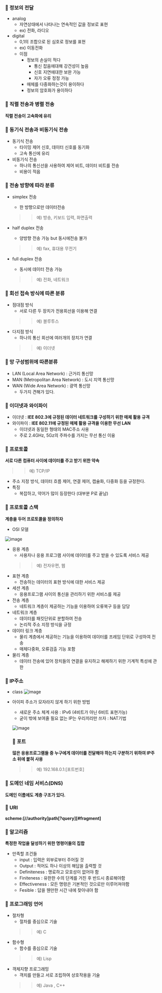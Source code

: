 ### :dart: 정보의 전달
- analog
  - 자연상태에서 나타나는 연속적인 값을 정보로 표현
  - ex) 전화, 라디오
- digital 
  - 0,1의 조합으로 된 심호로 정보를 표현
  - ex) 이동전화
  - 이점
    - 정보의 손실이 적다
      - 통신 잡음에대해 강건성이 높음
      - 신호 지연에대한 보완 가능
      - 자가 오류 정정 가능
    - 매체를 다중화하는것이 용이하다
    - 정보의 암호화가 용이하다
    
    
    

### :dart: 직렬 전송과 병렬 전송
**직렬 전송이 고속화에 유리**

### :dart: 동기식 전송과 비동기식 전송
- 동기식 전송
  - 타이밍 제어 신호, 데이터 신호를 동기화
  - 고속 통신에 유리
- 비동기식 전송
  - 하나의 통신선을 사용하여 제어 비트, 데이터 비트를 전송
  - 비용이 적음


### :dart: 전송 방향에 따라 분류

- simplex 전송
  - 한 방향으로만 데이터전송
  > > 예) 방송, 키보드 입력, 화면출력
  
- half duplex 전송
  - 양방향 전송 가능 but 동시에전송 불가
  >  > 예) fax, 휴대용 무전기
- full duplex 전송
  - 동시에 데이터 전송 가능
  > > 예) 전화, 네트워크
  
### :dart: 회선 접속 방식에 따른 분류

  - 점대점 방식
    - 서로 다른 두 장치가 전용회선을 이용해 연결
    > >  예) 블루투스
  - 다지점 방식
    - 하나의 통신 회선에 여러개의 장치가 연결
    > > 예) 이더넷
    
### :dart: 망 구성범위에 따른분류

  - LAN (Local Area Network) : 근거리 통신망
  - MAN (Metropolitan Area Network) : 도시 지역 통신망
  - WAN (Wide Area Network) : 광역 통신망
     - 두가지 견해갸 있다.
### :dart: 이더넷과 와이파이

- 이더넷 :
  **IEE 802.3에 규정된 데이터 네트워크를 구성하기 위한 매체 활용 규격**
- 와이파이 :
  **IEE 802.11에 규정된 매체 활용 규격을 이용한 무선 LAN**
  - 이더넷과 동일한 형태의 MAC주소 사용
  - 주로 2.4GHz, 5Gz의 주파수를 가지는 무선 통신 이융
  
  
  
### :dart: 프로토콜
**서로 다른 컴퓨터 사이에 데이터를 주고 받기 위한 약속**
> > 예) TCP/IP
- 주소 지정 방식, 데이터 흐름 제어, 연결 제어, 캡슐화, 다중화 등을 규정한다.
- 특징
  - 복잡하고, 약어가 많이 등장한다 (대부분 P로 끝남)
  
### :dart: 프로토콜 스택

**계층을 두어 프로토콜을 정의하자**


- OSI 모델


![image](https://user-images.githubusercontent.com/73538957/115377683-ce554700-a20a-11eb-9bc6-b20c80994248.png)

  - 응용 계층
    - 사용자나 응용 프로그램 사이에 데이터를 주고 받을 수 있도록 서비스 제공
    > > 예) 전자우편, 웹
    > > 
  - 표현 계층
    - 전송하는 데이터의 표현 방식에 대한 서비스 제공
  - 세션 계층
    - 응용프로그램 사이의 통신을 관리하기 위한 서비스를 제공
  - 전송 계층
    - 네트워크 계층이 제공하는 기능을 이용하여 오류복구 등을 담당
  - 네트워크 계층
    - 데이터를 패킷단위로 분할하여 전송
    - 논리적 주소 지정 방식을 규정
  - 데이터 링크 계층
    - 물리 계층에서 제공하는 기능을 이용하여 데이터를 프레임 단위로 구성하여 전송
    - 매체다중화, 오류검출 기능 포함
  - 물리 계층
    - 데이터 전송에 있어 장치들의 연결을 유지하고 해제하기 위한 기계적 특성에 관한 


### 🎯 IP주소

- class
  ![image](https://user-images.githubusercontent.com/73538957/115378911-0315ce00-a20c-11eb-8e74-535feb77b17f.png)
  
- 아이피 주소가 모자라지 않게 하기 위한 방법
  - 새로운 주소 체계 사용 : IPv6 (4비트가 아닌 6비트 표현가능)
  - 굳이 밖에 보여줄 필요 없는 IP는 우리끼리만 쓰자 : NAT기법
   
  ![image](https://user-images.githubusercontent.com/73538957/115380133-386eeb80-a20d-11eb-9b9a-af54af214dc3.png)

    
  
  ### 🎯 포트
  
  **많은 응용프로그램들 중 누구에게 데이터를 전달해야 하는지 구분하기 위하여 IP주소 뒤에 붙혀 사용**
  > > 예) 192.168.0.1:[포트번호]




### 🎯 도메인 네임 서비스(DNS)

**도메인 이름에도 계층 구조가 있다.**

### 🎯 URI

**scheme:[//authority]path[?query][#fragment]**


### :dart: 알고리즘


**특정한 작업을 달성하기 위한 명령어들의 집합**

- 만족할 조건들
  - input : 입력은 외부로부터 주어질 것
  - Output : 적어도 하나 이상의 해답을 출력할 것
  - Definiteness : 명료하고 모호성이 없어야 함
  - Finiteness : 유한한 수의 단계를 거친 후 반드시 종료해야함
  - Effectiveness : 모든 명령은 기본적인 것으로만 이루어져야함
  - Fesible : 답을 웬만한 시간 내에 찾아내야 함


### 🎯 프로그래밍 언어
- 절차형
  - 절차를 중심으로 기술
  > >  예) C
- 함수형
  - 함수를 중심으로 기술
  > > 예) Lisp
- 객체지향 프로그래밍
  - 객치를 만들고 서로 조립하여 상호작용을 기술
  > > 예) Java , C++
